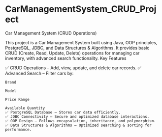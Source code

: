 # CarManagementSystem_CRUD_Project
Car Management System (CRUD Operations)

This project is a Car Management System built using Java, OOP principles, PostgreSQL, JDBC, and Data Structures & Algorithms. It provides basic CRUD (Create, Read, Update, Delete) operations for managing car inventory, with advanced search functionality.
Key Features

✅ CRUD Operations – Add, view, update, and delete car records.
✅ Advanced Search – Filter cars by:

    Brand

    Model

    Price Range

    Available Quantity
    ✅ PostgreSQL Database – Stores car data efficiently.
    ✅ JDBC Connectivity – Secure and optimized database interactions.
    ✅ OOP Design – Follows encapsulation, inheritance, and polymorphism.
    ✅ Data Structures & Algorithms – Optimized searching & sorting for performance.
